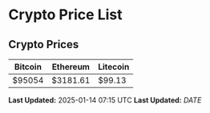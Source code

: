 # Crypto Price List

## Crypto Prices
| Bitcoin | Ethereum | Litecoin |
| ------- | -------- | -------- |
| $95054 | $3181.61 | $99.13 |
**Last Updated:** 2025-01-14 07:15 UTC
**Last Updated:** $DATE$
